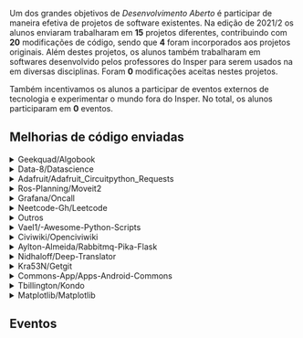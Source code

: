 Um dos grandes objetivos de *Desenvolvimento Aberto* é participar de maneira efetiva de projetos de software existentes. Na edição de 2021/2 os alunos enviaram trabalharam em **15** projetos diferentes, contribuindo com **20** modificações de código, sendo que **4** foram incorporados aos projetos originais. Além destes projetos, os alunos também trabalharam em softwares desenvolvido pelos professores do Insper para serem usados na em diversas disciplinas. Foram <b>0</b> modificações aceitas nestes projetos.

Também incentivamos os alunos a participar de eventos externos de tecnologia e experimentar o mundo fora do Insper. No total, os alunos participaram em <b>0</b> eventos. 

<h2> Melhorias de código enviadas </h2>

<!--<details class="nota" open="">
    <summary> Servidor de desafios </summary>
    <ul style="list-style-type:none;">
    
    </ul>
</details>-->


<details class="note">
<summary> Geekquad/Algobook</summary>

<h4> Pull Requests</h4>
<ul style="list-style-type:none;">


<li><a href=https://github.com/geekquad/AlgoBook/pull/563> <span style="width: 60px; display: inline-block;"><img style="margin: 0; border: 0;" alt="GitHub issue/pull request detail" src=https://img.shields.io/github/pulls/detail/state/geekquad/AlgoBook/563?label=%20></span> - https://github.com/geekquad/AlgoBook/pull/563</a></li>  



<li><a href=https://github.com/geekquad/AlgoBook/pull/561> <span style="width: 60px; display: inline-block;"><img style="margin: 0; border: 0;" alt="GitHub issue/pull request detail" src=https://img.shields.io/github/pulls/detail/state/geekquad/AlgoBook/561?label=%20></span> - https://github.com/geekquad/AlgoBook/pull/561</a></li>  



<li><a href=https://github.com/geekquad/AlgoBook/pull/562> <span style="width: 60px; display: inline-block;"><img style="margin: 0; border: 0;" alt="GitHub issue/pull request detail" src=https://img.shields.io/github/pulls/detail/state/geekquad/AlgoBook/562?label=%20></span> - https://github.com/geekquad/AlgoBook/pull/562</a></li>  



<li><a href=https://github.com/geekquad/AlgoBook/pull/564> <span style="width: 60px; display: inline-block;"><img style="margin: 0; border: 0;" alt="GitHub issue/pull request detail" src=https://img.shields.io/github/pulls/detail/state/geekquad/AlgoBook/564?label=%20></span> - https://github.com/geekquad/AlgoBook/pull/564</a></li>  


</ul>

</details>

<details class="note">
<summary> Data-8/Datascience</summary>

<h4> Pull Requests</h4>
<ul style="list-style-type:none;">


<li><a href=https://github.com/data-8/datascience/pull/563> <span style="width: 60px; display: inline-block;"><img style="margin: 0; border: 0;" alt="GitHub issue/pull request detail" src=https://img.shields.io/github/pulls/detail/state/data-8/datascience/563?label=%20></span> - https://github.com/data-8/datascience/pull/563</a></li>  



<li><a href=https://github.com/data-8/datascience/pull/564> <span style="width: 60px; display: inline-block;"><img style="margin: 0; border: 0;" alt="GitHub issue/pull request detail" src=https://img.shields.io/github/pulls/detail/state/data-8/datascience/564?label=%20></span> - https://github.com/data-8/datascience/pull/564</a></li>  



<li><a href=https://github.com/data-8/datascience/pull/562> <span style="width: 60px; display: inline-block;"><img style="margin: 0; border: 0;" alt="GitHub issue/pull request detail" src=https://img.shields.io/github/pulls/detail/state/data-8/datascience/562?label=%20></span> - https://github.com/data-8/datascience/pull/562</a></li>  


</ul>

</details>

<details class="note">
<summary> Adafruit/Adafruit_Circuitpython_Requests</summary>

<h4> Pull Requests</h4>
<ul style="list-style-type:none;">


<li><a href=https://github.com/adafruit/Adafruit_CircuitPython_Requests/pull/117> <span style="width: 60px; display: inline-block;"><img style="margin: 0; border: 0;" alt="GitHub issue/pull request detail" src=https://img.shields.io/github/pulls/detail/state/adafruit/Adafruit_CircuitPython_Requests/117?label=%20></span> - https://github.com/adafruit/Adafruit_CircuitPython_Requests/pull/117</a></li>  


</ul>

</details>

<details class="note">
<summary> Ros-Planning/Moveit2</summary>

<h4> Pull Requests</h4>
<ul style="list-style-type:none;">


<li><a href=https://github.com/ros-planning/moveit2/pull/1693> <span style="width: 60px; display: inline-block;"><img style="margin: 0; border: 0;" alt="GitHub issue/pull request detail" src=https://img.shields.io/github/pulls/detail/state/ros-planning/moveit2/1693?label=%20></span> - https://github.com/ros-planning/moveit2/pull/1693</a></li>  


</ul>

</details>

<details class="note">
<summary> Grafana/Oncall</summary>

<h4> Pull Requests</h4>
<ul style="list-style-type:none;">


<li><a href=https://github.com/grafana/oncall/pull/790> <span style="width: 60px; display: inline-block;"><img style="margin: 0; border: 0;" alt="GitHub issue/pull request detail" src=https://img.shields.io/github/pulls/detail/state/grafana/oncall/790?label=%20></span> - https://github.com/grafana/oncall/pull/790</a></li>  


</ul>

</details>

<details class="note">
<summary> Neetcode-Gh/Leetcode</summary>

<h4> Pull Requests</h4>
<ul style="list-style-type:none;">


<li><a href=https://github.com/neetcode-gh/leetcode/pull/1524> <span style="width: 60px; display: inline-block;"><img style="margin: 0; border: 0;" alt="GitHub issue/pull request detail" src=https://img.shields.io/github/pulls/detail/state/neetcode-gh/leetcode/1524?label=%20></span> - https://github.com/neetcode-gh/leetcode/pull/1524</a></li>  


</ul>

</details>

<details class="note">
<summary> Outros</summary>

<h4> Pull Requests</h4>
<ul style="list-style-type:none;">


<li><a href=https://github.com/jfilter/clean-text> https://github.com/jfilter/clean-text </a></li>


</ul>

</details>

<details class="note">
<summary> Vael1/-Awesome-Python-Scripts</summary>

<h4> Pull Requests</h4>
<ul style="list-style-type:none;">


<li><a href=https://github.com/vael1/-Awesome-Python-Scripts/pull/27> <span style="width: 60px; display: inline-block;"><img style="margin: 0; border: 0;" alt="GitHub issue/pull request detail" src=https://img.shields.io/github/pulls/detail/state/vael1/-Awesome-Python-Scripts/27?label=%20></span> - https://github.com/vael1/-Awesome-Python-Scripts/pull/27</a></li>  


</ul>

</details>

<details class="note">
<summary> Civiwiki/Openciviwiki</summary>

<h4> Pull Requests</h4>
<ul style="list-style-type:none;">


<li><a href=https://github.com/CiviWiki/OpenCiviWiki/pull/1469> <span style="width: 60px; display: inline-block;"><img style="margin: 0; border: 0;" alt="GitHub issue/pull request detail" src=https://img.shields.io/github/pulls/detail/state/CiviWiki/OpenCiviWiki/1469?label=%20></span> - https://github.com/CiviWiki/OpenCiviWiki/pull/1469</a></li>  


</ul>

</details>

<details class="note">
<summary> Aylton-Almeida/Rabbitmq-Pika-Flask</summary>

<h4> Pull Requests</h4>
<ul style="list-style-type:none;">


<li><a href=https://github.com/aylton-almeida/rabbitmq-pika-flask/pull/47> <span style="width: 60px; display: inline-block;"><img style="margin: 0; border: 0;" alt="GitHub issue/pull request detail" src=https://img.shields.io/github/pulls/detail/state/aylton-almeida/rabbitmq-pika-flask/47?label=%20></span> - https://github.com/aylton-almeida/rabbitmq-pika-flask/pull/47</a></li>  


</ul>

</details>

<details class="note">
<summary> Nidhaloff/Deep-Translator</summary>

<h4> Pull Requests</h4>
<ul style="list-style-type:none;">


<li><a href=https://github.com/nidhaloff/deep-translator/pull/166> <span style="width: 60px; display: inline-block;"><img style="margin: 0; border: 0;" alt="GitHub issue/pull request detail" src=https://img.shields.io/github/pulls/detail/state/nidhaloff/deep-translator/166?label=%20></span> - https://github.com/nidhaloff/deep-translator/pull/166</a></li>  


</ul>

</details>

<details class="note">
<summary> Kra53N/Getgit</summary>

<h4> Pull Requests</h4>
<ul style="list-style-type:none;">


<li><a href=https://github.com/kra53n/getgit/pull/16> <span style="width: 60px; display: inline-block;"><img style="margin: 0; border: 0;" alt="GitHub issue/pull request detail" src=https://img.shields.io/github/pulls/detail/state/kra53n/getgit/16?label=%20></span> - https://github.com/kra53n/getgit/pull/16</a></li>  


</ul>

</details>

<details class="note">
<summary> Commons-App/Apps-Android-Commons</summary>

<h4> Pull Requests</h4>
<ul style="list-style-type:none;">


<li><a href=https://github.com/commons-app/apps-android-commons/issues/5100> <span style="width: 60px; display: inline-block;"><img style="margin: 0; border: 0;" alt="GitHub issue/pull request detail" src=https://img.shields.io/github/issues/detail/state/commons-app/apps-android-commons/5100?label=%20></span> - https://github.com/commons-app/apps-android-commons/issues/5100</a></li>  


</ul>

</details>

<details class="note">
<summary> Tbillington/Kondo</summary>

<h4> Pull Requests</h4>
<ul style="list-style-type:none;">


<li><a href=https://github.com/tbillington/kondo/pull/66> <span style="width: 60px; display: inline-block;"><img style="margin: 0; border: 0;" alt="GitHub issue/pull request detail" src=https://img.shields.io/github/pulls/detail/state/tbillington/kondo/66?label=%20></span> - https://github.com/tbillington/kondo/pull/66</a></li>  


</ul>

</details>

<details class="note">
<summary> Matplotlib/Matplotlib</summary>

<h4> Pull Requests</h4>
<ul style="list-style-type:none;">


<li><a href=https://github.com/matplotlib/matplotlib/pull/24576> <span style="width: 60px; display: inline-block;"><img style="margin: 0; border: 0;" alt="GitHub issue/pull request detail" src=https://img.shields.io/github/pulls/detail/state/matplotlib/matplotlib/24576?label=%20></span> - https://github.com/matplotlib/matplotlib/pull/24576</a></li>  


</ul>

</details>


<h2> Eventos </h2>

<div class="event-grid">
    
</div>